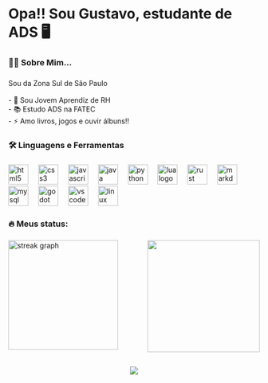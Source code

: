 ###

<h1 align="left">Opa!! Sou Gustavo, estudante de ADS 🖥️</h1>

###

<h3 align="left">👩‍💻  Sobre Mim...</h3>

###

<p align="left">Sou da Zona Sul de São Paulo<br><br>- 🔭 Sou Jovem Aprendiz de RH<br>- 📚 Estudo ADS na FATEC<br>- ⚡ Amo livros, jogos e ouvir álbuns!!</p>

###

<h3 align="left">🛠 Linguagens e Ferramentas</h3>

###

<div align="left">
  <img src="https://cdn.jsdelivr.net/gh/devicons/devicon/icons/html5/html5-original.svg" height="40" alt="html5 logo"  />
  <img width="12" />
  <img src="https://cdn.jsdelivr.net/gh/devicons/devicon/icons/css3/css3-original.svg" height="40" alt="css3 logo"  />
  <img width="12" />
  <img src="https://cdn.jsdelivr.net/gh/devicons/devicon/icons/javascript/javascript-original.svg" height="40" alt="javascript logo"  />
  <img width="12" />
  <img src="https://cdn.jsdelivr.net/gh/devicons/devicon/icons/java/java-original.svg" height="40" alt="java logo"  />
  <img width="12" />
  <img src="https://cdn.jsdelivr.net/gh/devicons/devicon/icons/python/python-original.svg" height="40" alt="python logo"  />
  <img width="12" />
  <img src="https://cdn.jsdelivr.net/gh/devicons/devicon/icons/lua/lua-original.svg" height="40" alt="lua logo"  />
  <img width="12" />
  <img src="https://cdn.jsdelivr.net/gh/devicons/devicon/icons/rust/rust-original.svg" height="40" alt="rust logo"  />
  <img width="12" />
  <img src="https://cdn.jsdelivr.net/gh/devicons/devicon/icons/markdown/markdown-original.svg" height="40" alt="markdown logo"  />
  <img width="12" />
  <img src="https://cdn.jsdelivr.net/gh/devicons/devicon/icons/mysql/mysql-original.svg" height="40" alt="mysql logo"  />
  <img width="12" />
  <img src="https://cdn.jsdelivr.net/gh/devicons/devicon/icons/godot/godot-original.svg" height="40" alt="godot logo"  />
  <img width="12" />
  <img src="https://cdn.jsdelivr.net/gh/devicons/devicon/icons/vscode/vscode-original.svg" height="40" alt="vscode logo"  />
  <img width="12" />
  <img src="https://cdn.jsdelivr.net/gh/devicons/devicon/icons/linux/linux-original.svg" height="40" alt="linux logo"  />
</div>

###

<h3 align="left">🔥   Meus status:</h3>

###

<div align="left">
  <img src="https://streak-stats.demolab.com?user=doismileseis&locale=en&mode=daily&theme=graywhite&hide_border=false&border_radius=5&order=3" height="220" alt="streak graph"  />
<img align="right" height="225" src="https://i.redd.it/gdae6zlci5v91.gif"  />
</div>

</br>
</br>

<div align="center">
  <img src="https://visitor-badge.laobi.icu/badge?page_id=doismileseis.doismileseis&left_color=darkred&right_color=darkgray&left_text=Visitantes"  />
</div>

###


